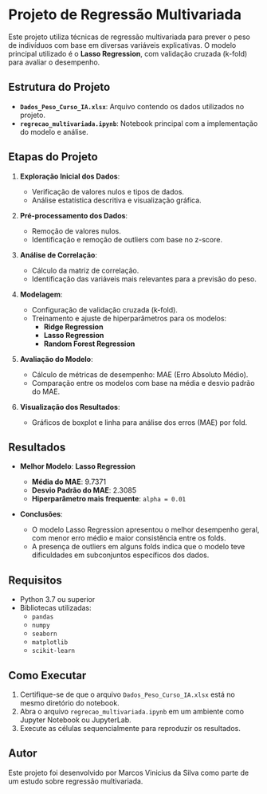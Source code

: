 # Projeto de Regressão Multivariada

Este projeto utiliza técnicas de regressão multivariada para prever o peso de indivíduos com base em diversas variáveis explicativas. O modelo principal utilizado é o **Lasso Regression**, com validação cruzada (k-fold) para avaliar o desempenho.

## Estrutura do Projeto

- **`Dados_Peso_Curso_IA.xlsx`**: Arquivo contendo os dados utilizados no projeto.
- **`regrecao_multivariada.ipynb`**: Notebook principal com a implementação do modelo e análise.

## Etapas do Projeto

1. **Exploração Inicial dos Dados**:
   - Verificação de valores nulos e tipos de dados.
   - Análise estatística descritiva e visualização gráfica.

2. **Pré-processamento dos Dados**:
   - Remoção de valores nulos.
   - Identificação e remoção de outliers com base no z-score.

3. **Análise de Correlação**:
   - Cálculo da matriz de correlação.
   - Identificação das variáveis mais relevantes para a previsão do peso.

4. **Modelagem**:
   - Configuração de validação cruzada (k-fold).
   - Treinamento e ajuste de hiperparâmetros para os modelos:
     - **Ridge Regression**
     - **Lasso Regression**
     - **Random Forest Regression**

5. **Avaliação do Modelo**:
   - Cálculo de métricas de desempenho: MAE (Erro Absoluto Médio).
   - Comparação entre os modelos com base na média e desvio padrão do MAE.

6. **Visualização dos Resultados**:
   - Gráficos de boxplot e linha para análise dos erros (MAE) por fold.

## Resultados

- **Melhor Modelo**: **Lasso Regression**
  - **Média do MAE**: 9.7371
  - **Desvio Padrão do MAE**: 2.3085
  - **Hiperparâmetro mais frequente**: `alpha = 0.01`

- **Conclusões**:
  - O modelo Lasso Regression apresentou o melhor desempenho geral, com menor erro médio e maior consistência entre os folds.
  - A presença de outliers em alguns folds indica que o modelo teve dificuldades em subconjuntos específicos dos dados.

## Requisitos

- Python 3.7 ou superior
- Bibliotecas utilizadas:
  - `pandas`
  - `numpy`
  - `seaborn`
  - `matplotlib`
  - `scikit-learn`

## Como Executar

1. Certifique-se de que o arquivo `Dados_Peso_Curso_IA.xlsx` está no mesmo diretório do notebook.
2. Abra o arquivo `regrecao_multivariada.ipynb` em um ambiente como Jupyter Notebook ou JupyterLab.
3. Execute as células sequencialmente para reproduzir os resultados.

## Autor

Este projeto foi desenvolvido por Marcos Vinicius da Silva como parte de um estudo sobre regressão multivariada.
